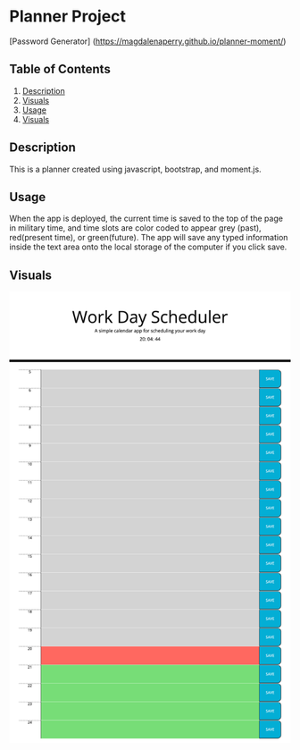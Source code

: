 # Planner Project

[Password Generator] (https://magdalenaperry.github.io/planner-moment/)

## Table of Contents
1. [Description](#Description)
2. [Visuals](#Visuals)
3. [Usage](#Usage)
4. [Visuals](#Visuals)


## Description
This is a planner created using javascript, bootstrap, and moment.js.

## Usage
When the app is deployed, the current time is saved to the top of the page in military time, and time slots are color coded to appear grey (past), red(present time), or green(future). The app will save any typed information inside the text area onto the local storage of the computer if you click save.

## Visuals
![Planner](/images/planner.png)
